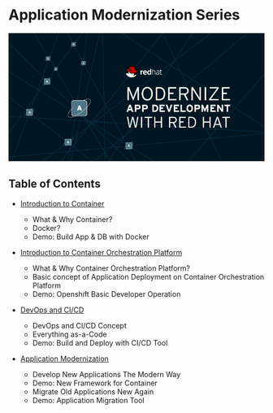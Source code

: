 # Application Modernization Series


![](images/appmodern.jpeg)

## Table of Contents
- [Introduction to Container](container.md)
  - What & Why Container?
  - Docker?
  - Demo: Build App & DB with Docker

- [Introduction to Container Orchestration Platform](openshift.md)
  - What & Why Container Orchestration Platform?
  - Basic concept of Application Deployment on Container Orchestration Platform 
  - Demo: Openshift Basic Developer Operation

- [DevOps and CI/CD](devops.md)
  - DevOps and CI/CD Concept
  - Everything as-a-Code
  - Demo: Build and Deploy with CI/CD Tool

- [Application Modernization](appmodern.md)
  - Develop New Applications The Modern Way
  - Demo: New Framework for Container
  - Migrate Old Applications New Again
  - Demo: Application Migration Tool

